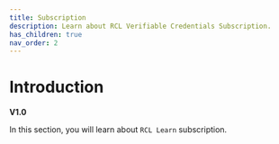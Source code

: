 ```yaml
---
title: Subscription
description: Learn about RCL Verifiable Credentials Subscription.
has_children: true
nav_order: 2
---
```


# Introduction
**V1.0**

In this section, you will learn about ``RCL Learn`` subscription.
 